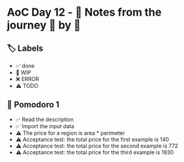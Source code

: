 # AoC Day 12 - 📝 Notes from the journey 🍅 by 🍅

## 🏷️ Labels

- ✅ done
- 🚧 WIP
- ❌ ERROR
- ⚠️ TODO

## 🍅 Pomodoro 1
- ✅ Read the description
- ✅ Import the input data
- ⚠️ The price for a region is area * perimeter
- ⚠️ Acceptance test: the total price for the first example is 140
- ⚠️ Acceptance test: the total price for the second example is 772
- ⚠️ Acceptance test: the total price for the third example is 1930
